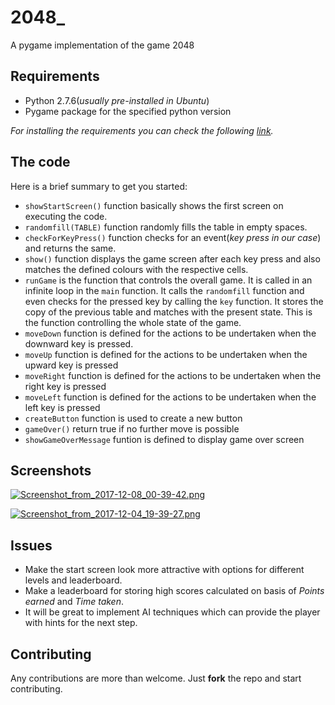 # 2048_
A pygame implementation of the game 2048

## Requirements

* Python 2.7.6(*usually pre-installed in Ubuntu*)
* Pygame package for the specified python version

*For installing the requirements you can check the following [link](https://inventwithpython.com/pygame/chapter1.html).*

## The code

Here is a brief summary to get you started:

* `showStartScreen()` function basically shows the first screen on executing the code.
* `randomfill(TABLE)` function randomly fills the table in empty spaces.
* `checkForKeyPress()` function checks for an event(*key press in our case*) and returns the same.
* `show()` function displays the game screen after each key press and also matches the defined colours with the respective cells.
* `runGame` is the function that controls the overall game. It is called in an infinite loop in the `main` function. It calls the `randomfill` function and even checks for the pressed key by calling the `key` function. It stores the copy of the previous table and matches with the present state. This is the function controlling the whole state of the game.
* `moveDown` function is defined for the actions to be undertaken when the downward key is pressed.
* `moveUp` function is defined for the actions to be undertaken when the upward key is pressed
* `moveRight` function is defined for the actions to be undertaken when the right key is pressed
* `moveLeft` function is defined for the actions to be undertaken when the left key is pressed
* `createButton` function is used to create a new button
* `gameOver()` return true if no further move is possible
* `showGameOverMessage` funtion is defined to display game over screen

## Screenshots

[![Screenshot_from_2017-12-08_00-39-42.png](https://s2.postimg.org/41ek94sbt/Screenshot_from_2017-12-08_00-39-42.png)](https://postimg.org/image/bu5813yat/)


[![Screenshot_from_2017-12-04_19-39-27.png](https://s7.postimg.org/sea0arqsr/Screenshot_from_2017-12-04_19-39-27.png)](https://postimg.org/image/e7u9fjfxj/)

## Issues

* Make the start screen look more attractive with options for different levels and leaderboard.
* Make a leaderboard for storing high scores calculated on basis of *Points earned* and *Time taken*.
* It will be great to implement AI techniques which can provide the player with hints for the next step.

## Contributing

Any contributions are more than welcome. Just **fork** the repo and start contributing.
